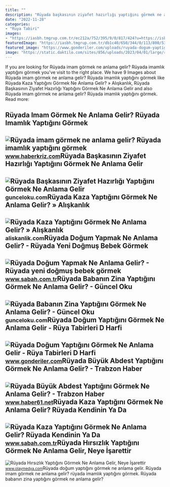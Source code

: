 ```yaml
---
title: ""
description: "Rüyada başkasının ziyafet hazırlığı yaptığını görmek ne anlama gelir"
date: "2022-11-28"
categories:
- "Ruya Tabiri"
images:
- "https://iasbh.tmgrup.com.tr/ec212a/752/395/9/0/817/424?u=https://isbh.tmgrup.com.tr/sbh/2021/09/09/ruyada-kaza-yaptigini-gormek-ne-anlama-gelir-ruyada-birinin-kaza-yaptigini-gormek-ne-demek-1631187780559.jpg"
featuredImage: "https://iasbh.tmgrup.com.tr/db1c40/650/344/0/113/800/533?u=https://isbh.tmgrup.com.tr/sbh/2020/02/23/ruyada-dogum-yapmak-ne-anlama-gelir-ruyada-yeni-dogmus-bebek-gormek-ve-dogum-yaptigini-gormek-1582480946096.jpg"
featured_image: "https://www.gonderiler.com/uploads/ruyada-dogum-yaptigini-gormek-ne-anlama-gelir.jpg"
image: "https://static.daktilo.com/sites/856/uploads/2023/04/01/large/ruyada-hirsizlik-yaptigini-gormek-2.jpg"
---
```


If you are looking for Rüyada imam görmek ne anlama gelir? Rüyada imamlık yaptığını görmek you've visit to the right place. We have 9 Images about Rüyada imam görmek ne anlama gelir? Rüyada imamlık yaptığını görmek like Rüyada Kaza Yaptığını Görmek Ne Anlama Gelir? » Alışkanlık, Rüyada Başkasının Ziyafet Hazırlığı Yaptığını Görmek Ne Anlama Gelir and also Rüyada imam görmek ne anlama gelir? Rüyada imamlık yaptığını görmek. Read more:

Rüyada Imam Görmek Ne Anlama Gelir? Rüyada Imamlık Yaptığını Görmek
-------------------------------------------------------------------

 ![Rüyada imam görmek ne anlama gelir? Rüyada imamlık yaptığını görmek](https://www.haberkriz.com/images/haberler/2021/08/ruyada-imam-gormek-ne-anlama-gelir-ruyada-imamlik-yaptigini-gormek-nasil-yorumlanir.jfif) <small>www.haberkriz.com</small>Rüyada Başkasının Ziyafet Hazırlığı Yaptığını Görmek Ne Anlama Gelir
--------------------------------------------------------------------

 ![Rüyada Başkasının Ziyafet Hazırlığı Yaptığını Görmek Ne Anlama Gelir](https://gunceloku.com/uploads/ruyada-baskasinin-ziyafet-hazirligi-yaptigini-gormek-ne-anlama-gelir-6297424360087.jpg) <small>gunceloku.com</small>Rüyada Kaza Yaptığını Görmek Ne Anlama Gelir? » Alışkanlık
----------------------------------------------------------

 ![Rüyada Kaza Yaptığını Görmek Ne Anlama Gelir? » Alışkanlık](https://aliskanlik.com/wp-content/uploads/2022/04/Ruyada-Kaza-Yaptigini-Gormek-Ne-Anlama-Gelir.jpeg) <small>aliskanlik.com</small>Rüyada Doğum Yapmak Ne Anlama Gelir? - Rüyada Yeni Doğmuş Bebek Görmek
----------------------------------------------------------------------

 ![Rüyada Doğum Yapmak Ne Anlama Gelir? - Rüyada yeni doğmuş bebek görmek](https://iasbh.tmgrup.com.tr/db1c40/650/344/0/113/800/533?u=https://isbh.tmgrup.com.tr/sbh/2020/02/23/ruyada-dogum-yapmak-ne-anlama-gelir-ruyada-yeni-dogmus-bebek-gormek-ve-dogum-yaptigini-gormek-1582480946096.jpg) <small>www.sabah.com.tr</small>Rüyada Babanın Zina Yaptığını Görmek Ne Anlama Gelir? - Güncel Oku
------------------------------------------------------------------

 ![Rüyada Babanın Zina Yaptığını Görmek Ne Anlama Gelir? - Güncel Oku](https://gunceloku.com/uploads/ruyada-babanin-zina-yaptigini-gormek-ne-anlama-gelir-628a06f158843.jpg) <small>gunceloku.com</small>Rüyada Doğum Yaptığını Görmek Ne Anlama Gelir - Rüya Tabirleri D Harfi
----------------------------------------------------------------------

 ![Rüyada Doğum Yaptığını Görmek Ne Anlama Gelir - Rüya Tabirleri D Harfi](https://www.gonderiler.com/uploads/ruyada-dogum-yaptigini-gormek-ne-anlama-gelir.jpg) <small>www.gonderiler.com</small>Rüyada Büyük Abdest Yaptığını Görmek Ne Anlama Gelir? - Trabzon Haber
---------------------------------------------------------------------

 ![Rüyada Büyük Abdest Yaptığını Görmek Ne Anlama Gelir? - Trabzon Haber](https://haber61net.teimg.com/haber61-net/images/haberler/2021/11/14/ruyada_buyuk_abdest_yaptigini_gormek_ne_anlama_gelir_h438514_d6278.webp) <small>www.haber61.net</small>Rüyada Kaza Yaptığını Görmek Ne Anlama Gelir? Rüyada Kendinin Ya Da
-------------------------------------------------------------------

 ![Rüyada Kaza Yaptığını Görmek Ne Anlama Gelir? Rüyada Kendinin Ya Da](https://iasbh.tmgrup.com.tr/ec212a/752/395/9/0/817/424?u=https://isbh.tmgrup.com.tr/sbh/2021/09/09/ruyada-kaza-yaptigini-gormek-ne-anlama-gelir-ruyada-birinin-kaza-yaptigini-gormek-ne-demek-1631187780559.jpg) <small>www.sabah.com.tr</small>Rüyada Hırsızlık Yaptığını Görmek Ne Anlama Gelir, Neye İşarettir
-----------------------------------------------------------------

 ![Rüyada Hırsızlık Yaptığını Görmek Ne Anlama Gelir, Neye İşarettir](https://static.daktilo.com/sites/856/uploads/2023/04/01/large/ruyada-hirsizlik-yaptigini-gormek-2.jpg) <small>www.olaymedya.com</small>Rüyada doğum yaptığını görmek ne anlama gelir. Rüyada imam görmek ne anlama gelir? rüyada imamlık yaptığını görmek. Rüyada babanın zina yaptığını görmek ne anlama gelir?
